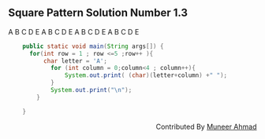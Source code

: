 
## Square Pattern Solution Number 1.3

A B C D E
A B C D E
A B C D E
A B C D E

```java
    public static void main(String args[]) {
      for(int row = 1 ; row <=5 ;row++ ){
          char letter = 'A';
            for (int column = 0;column<4 ; column++){
                System.out.print( (char)(letter+column) +" ");
            }
            System.out.print("\n");
        }

    }
```

<div align="right">

Contributed By <a href="https://github.com/rath23"> Muneer Ahmad</a>

</div>